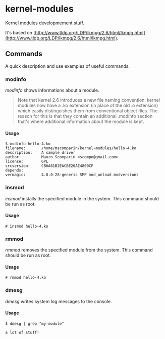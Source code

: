 # kernel-modules

Kernel modules developmement stuff.

It's based on [http://www.tldp.org/LDP/lkmpg/2.6/html/lkmpg.html](http://www.tldp.org/LDP/lkmpg/2.6/html/lkmpg.html).

## Commands

A quick description and use examples of useful commands.

### modinfo

_modinfo_ shows informations about a module.

> Note that kernel 2.6 introduces a new file naming convention: 
> kernel modules now have a .ko extension (in place of the old .o extension) 
> which easily distinguishes them from conventional object files. 
> The reason for this is that they contain an additional .modinfo section
> that's where additional information about the module is kept. 

#### Usage

```
$ modinfo hello-4.ko
filename:       /home/mscomparin/kernel-modules/hello-4.ko
description:    A sample driver
author:         Mauro Scomparin <scompo@gmail.com>
license:        GPL
srcversion:     CB6A81B2EACBE20AE4800CF
depends:        
vermagic:       4.8.0-28-generic SMP mod_unload modversions 
```

### insmod

_insmod_ installs the specified module in the system.
This command should be run as root.

#### Usage

```
# insmod hello-4.ko  
```

### rmmod

_rmmod_ removes the specified module from the system.
This command should be run as root.

#### Usage

```
# rmmod hello-4.ko
```

### dmesg

_dmesg_ writes system log messages to the console.

#### Usage

```
$ dmesg | grep "my-module"

a lot of stuff!

```
